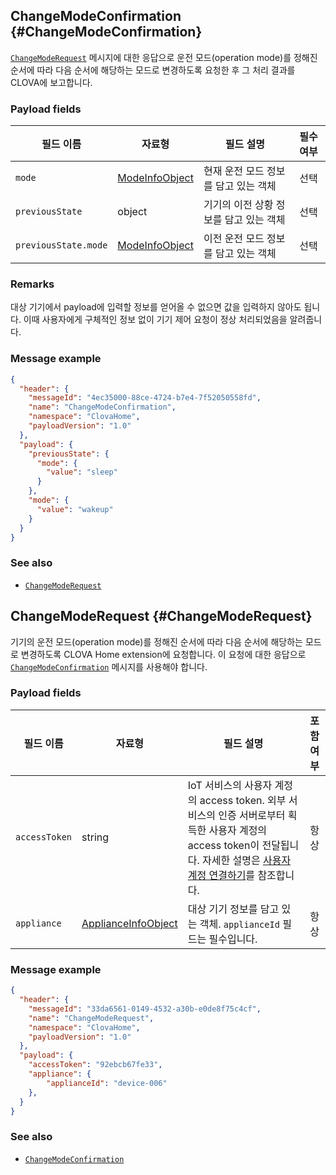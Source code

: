 ## ChangeModeConfirmation {#ChangeModeConfirmation}

[`ChangeModeRequest`](#ChangeModeRequest) 메시지에 대한 응답으로 운전 모드(operation mode)를 정해진 순서에 따라 다음 순서에 해당하는 모드로 변경하도록 요청한 후 그 처리 결과를 CLOVA에 보고합니다.

### Payload fields

| 필드 이름       | 자료형    | 필드 설명                     | 필수 여부 |
|---------------|---------|-----------------------------|:---------:|
| `mode`               | [ModeInfoObject](/Develop/References/ClovaHomeInterface/Shared_Objects.md#ModeInfoObject)  | 현재 운전 모드 정보를 담고 있는 객체      | 선택    |
| `previousState`      | object  | 기기의 이전 상황 정보를 담고 있는 객체      | 선택    |
| `previousState.mode` | [ModeInfoObject](/Develop/References/ClovaHomeInterface/Shared_Objects.md#ModeInfoObject)  | 이전 운전 모드 정보를 담고 있는 객체      | 선택    |

### Remarks

대상 기기에서 payload에 입력할 정보를 얻어올 수 없으면 값을 입력하지 않아도 됩니다. 이때 사용자에게 구체적인 정보 없이 기기 제어 요청이 정상 처리되었음을 알려줍니다.

### Message example

```json
{
  "header": {
    "messageId": "4ec35000-88ce-4724-b7e4-7f52050558fd",
    "name": "ChangeModeConfirmation",
    "namespace": "ClovaHome",
    "payloadVersion": "1.0"
  },
  "payload": {
    "previousState": {
      "mode": {
        "value": "sleep"
      }
    },
    "mode": {
      "value": "wakeup"
    }
  }
}
```

### See also
* [`ChangeModeRequest`](#ChangeModeRequest)

## ChangeModeRequest {#ChangeModeRequest}
기기의 운전 모드(operation mode)를 정해진 순서에 따라 다음 순서에 해당하는 모드로 변경하도록 CLOVA Home extension에 요청합니다. 이 요청에 대한 응답으로 [`ChangeModeConfirmation`](#ChangeModeConfirmation) 메시지를 사용해야 합니다.

### Payload fields

| 필드 이름       | 자료형    | 필드 설명                     | 포함 여부 |
|---------------|---------|-----------------------------|:---------:|
| `accessToken` | string  | IoT 서비스의 사용자 계정의 access token. 외부 서비스의 인증 서버로부터 획득한 사용자 계정의 access token이 전달됩니다. 자세한 설명은 [사용자 계정 연결하기](/Develop/Guides/Link_User_Account.md)를 참조합니다. | 항상    |
| `appliance`   | [ApplianceInfoObject](/Develop/References/ClovaHomeInterface/Shared_Objects.md#ApplianceInfoObject)     | 대상 기기 정보를 담고 있는 객체. `applianceId` 필드는 필수입니다.   | 항상    |

### Message example

```json
{
  "header": {
    "messageId": "33da6561-0149-4532-a30b-e0de8f75c4cf",
    "name": "ChangeModeRequest",
    "namespace": "ClovaHome",
    "payloadVersion": "1.0"
  },
  "payload": {
    "accessToken": "92ebcb67fe33",
    "appliance": {
        "applianceId": "device-006"
    },
  }
}
```

### See also
* [`ChangeModeConfirmation`](#ChangeModeConfirmation)
